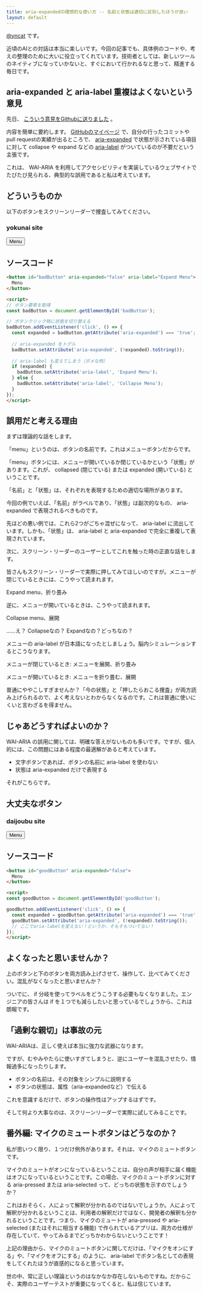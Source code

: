 ```yaml
---
title: aria-expandedの理想的な使い方 -- 名前と状態は適切に区別したほうが良い
layout: default
---
```


[@yncat](https://yncat.net) です。


近頃のAIとの対話は本当に楽しいです。今回の記事でも、具体例のコードや、考えの整理のために大いに役立ってくれています。技術者としては、新しいツールのネイティブになっていかないと、すぐにおいて行かれるなと思って、精進する毎日です。

## aria-expanded と aria-label 重複はよくないという意見

先日、 [こういう意見をGithubに送りました](https://github.com/orgs/community/discussions/152878) 。

内容を簡単に要約します。 [GitHubのマイページ](https://github.com/yncat) で、自分の行ったコミットやpull requestの実績が出るところで、 [aria-expanded](https://developer.mozilla.org/ja/docs/Web/Accessibility/ARIA/Reference/Attributes/aria-expanded) で状態が示されている項目に対して collapse や expand などの [aria-label](https://developer.mozilla.org/ja/docs/Web/Accessibility/ARIA/Reference/Attributes/aria-label) がついているのが不要だという主張です。

これは、 WAI-ARIA を利用してアクセシビリティを実装しているウェブサイトでたびたび見られる、典型的な誤用であると私は考えています。

## どういうものか
以下のボタンをスクリーンリーダーで捜査してみてください。

### yokunai site

<button id="badButton" aria-expanded="false" aria-label="Expand Menu">
  Menu
</button>

<script>
const badButton = document.getElementById('badButton');

badButton.addEventListener('click', () => {
  const expanded = badButton.getAttribute('aria-expanded') === 'true';
  badButton.setAttribute('aria-expanded', (!expanded).toString());
  if (expanded) {
    badButton.setAttribute('aria-label', 'Expand Menu');
  } else {
    badButton.setAttribute('aria-label', 'Collapse Menu');
  }
});
</script>

## ソースコード
``` html
<button id="badButton" aria-expanded="false" aria-label="Expand Menu">
  Menu
</button>

<script>
// ボタン要素を取得
const badButton = document.getElementById('badButton');

// ボタンクリック時に状態を切り替える
badButton.addEventListener('click', () => {
  const expanded = badButton.getAttribute('aria-expanded') === 'true';
  
  // aria-expanded をトグル
  badButton.setAttribute('aria-expanded', (!expanded).toString());
  
  // aria-label も変えてしまう（ダメな例）
  if (expanded) {
    badButton.setAttribute('aria-label', 'Expand Menu');
  } else {
    badButton.setAttribute('aria-label', 'Collapse Menu');
  }
});
</script>
```

## 誤用だと考える理由

まずは理論的な話をします。

「menu」というのは、ボタンの名前です。これはメニューボタンだからです。

「menu」ボタンには、メニューが開いているか閉じているかという「状態」があります。これが、 collapsed (閉じている) または expanded (開いている) ということです。

「名前」と「状態」は、それぞれを表現するための適切な場所があります。

今回の例でいえば、「名前」がラベルであり、「状態」は副次的なもの、 aria-expanded で表現されるべきものです。

先ほどの悪い例では、これら2つがごちゃ混ぜになって、 aria-label に流出しています。しかも、「状態」は、 aria-label と aria-expanded で完全に重複して表現されています。

次に、スクリーン・リーダーのユーザーとしてこれを触った時の正直な話をします。

皆さんもスクリーン・リーダーで実際に押してみてほしいのですが。メニューが閉じているときには、こうやって読まれます。

Expand menu、折り畳み

逆に、メニューが開いているときは、こうやって読まれます。

Collapse menu、展開

……え？ Collapseなの？ Expandなの？どっちなの？

メニューの aria-label が日本語になったとしましょう。脳内シミュレーションするとこうなります。

メニューが閉じているとき: メニューを展開、折り畳み

メニューが開いているとき: メニューを折り畳む、展開

普通にややこしすぎませんか？「今の状態」と「押したらおこる捜査」が両方読み上げられるので、よく考えないとわからなくなるのです。これは普通に使いにくいと言わざるを得ません。

## じゃあどうすればよいのか？

WAI-ARIA の誤用に関しては、明確な答えがないものも多いです。ですが、個人的には、この問題にはある程度の最適解があると考えています。

- 文字ボタンであれば、ボタンの名前に aria-label を使わない
- 状態は aria-expanded だけで表現する

それがこちらです。

## 大丈夫なボタン

### daijoubu site

<button id="goodButton" aria-expanded="false">
  Menu
</button>

<script>
const goodButton = document.getElementById('goodButton');

goodButton.addEventListener('click', () => {
  const expanded = goodButton.getAttribute('aria-expanded') === 'true';
  goodButton.setAttribute('aria-expanded', (!expanded).toString());
});
</script>

## ソースコード

``` html
<button id="goodButton" aria-expanded="false">
  Menu
</button>

<script>
const goodButton = document.getElementById('goodButton');

goodButton.addEventListener('click', () => {
  const expanded = goodButton.getAttribute('aria-expanded') === 'true';
  goodButton.setAttribute('aria-expanded', (!expanded).toString());
  // ここでaria-labelを変えない！というか、そもそもついてない！
});
</script>
```

## よくなったと思いませんか？

上のボタンと下のボタンを両方読み上げさせて、操作して、比べてみてください。混乱がなくなったと思いませんか？

ついでに、 if 分岐を使ってラベルをどうこうする必要もなくなりました。エンジニアの皆さんは if を１つでも減らしたいと思っているでしょうから、これは朗報です。

## 「過剰な親切」は事故の元

WAI-ARIAは、正しく使えば本当に強力な武器になります。

ですが、むやみやたらに使いすぎてしまうと、逆にユーザーを混乱させたり、情報過多になったりします。

- ボタンの名前は、その対象をシンプルに説明する
- ボタンの状態は、属性（aria-expandedなど）で伝える

これを意識するだけで、ボタンの操作性はアップするはずです。

そして何より大事なのは、スクリーンリーダーで実際に試してみることです。

## 番外編: マイクのミュートボタンはどうなのか？

私が思いつく限り、１つだけ例外があります。それは、マイクのミュートボタンです。

マイクのミュートがオンになっているということは、自分の声が相手に届く機能はオフになっているということです。この場合、マイクのミュートボタンに対する aria-pressed または aria-selected って、どっちの状態を示すのでしょうか？

これはおそらく、人によって解釈が分かれるのではないでしょうか。人によって解釈が分かれるということは、利用者の解釈だけではなく、開発者の解釈も分かれるということです。つまり、マイクのミュートが aria-pressed や aria-selected (またはそれに相当する機能) で作られているアプリは、両方の仕様が存在していて、やってみるまでどっちかわからないということです！

上記の理由から、マイクのミュートボタンに関してだけは、「マイクをオンにする」や、「マイクをオフにする」のように、 aria-label でボタン名としての表現をしてくれたほうが直感的になると思っています。

世の中、常に正しい理論というのはなかなか存在しないものですね。だからこそ、実際のユーザーテストが重要になってくると、私は信じています。
